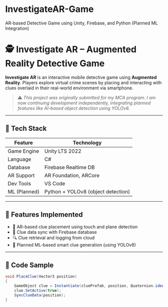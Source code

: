 # InvestigateAR-Game
AR-based Detective Game using Unity, Firebase, and Python (Planned ML Integration)
# 🕵️ Investigate AR – Augmented Reality Detective Game

**Investigate AR** is an interactive mobile detective game using **Augmented Reality**. Players explore virtual crime scenes by placing and interacting with clues overlaid in their real-world environment via smartphone.

> ⚠️ *This project was originally submitted for my MCA program. I am now continuing development independently, integrating planned features like AI-based object detection using YOLOv8.*

---

## 🧩 Tech Stack

| Feature                | Technology                             |
|------------------------|-----------------------------------------|
| Game Engine            | Unity LTS 2022                          |
| Language               | C#                                      |
| Database               | Firebase Realtime DB                    |
| AR Support             | AR Foundation, ARCore                   |
| Dev Tools              | VS Code        |
| ML (Planned)           | Python + YOLOv8 (object detection)      |

---

## 🧠 Features Implemented

- 📍 AR-based clue placement using touch and plane detection
- 🔄 Clue data sync with Firebase database
- 🔍 Clue retrieval and logging from cloud
- 🧪 Planned ML-based smart clue generation (using YOLOv8)

---

## 🔧 Code Sample

```csharp
void PlaceClue(Vector3 position)
{
    GameObject clue = Instantiate(cluePrefab, position, Quaternion.identity);
    clue.SetActive(true);
    SyncClueData(position);
}
